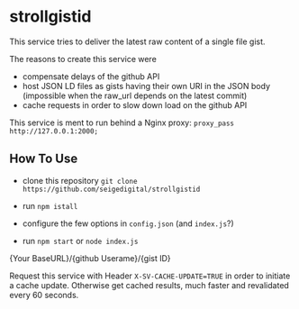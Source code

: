 # strollgistid

This service tries to deliver the latest raw content of a single file gist.

The reasons to create this service were
* compensate delays of the github API
* host JSON LD files as gists having their own URI in the JSON body (impossible when the raw_url depends on the latest commit)
* cache requests in order to slow down load on the github API

This service is ment to run behind a Nginx proxy: ```proxy_pass http://127.0.0.1:2000;```

## How To Use

* clone this repository ```git clone https://github.com/seigedigital/strollgistid```

* run ```npm istall```

* configure the few options in ```config.json``` (and ```index.js```?)

* run ```npm start``` or ```node index.js```

{Your BaseURL}/{github Userame}/{gist ID}

Request this service with Header ```X-SV-CACHE-UPDATE=TRUE``` in order to initiate a cache update.
Otherwise get cached results, much faster and revalidated every 60 seconds.
